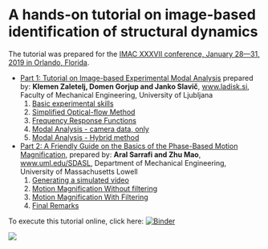 # A hands-on tutorial on image-based identification of structural dynamics

The tutorial was prepared for the [IMAC XXXVII conference, January 28—31, 2019 in Orlando, Florida](https://sem.org/imacprogram).

* [Part 1: Tutorial on Image-based Experimental Modal Analysis](./Image%20Based%20Experimental%20Modal%20Analysis%20Tutorial.ipynb) prepared by: **Klemen Zaletelj, Domen Gorjup and Janko Slavič**, www.ladisk.si, Faculty of Mechanical Engineering, University of Ljubljana
    1. [Basic experimental skills](./Image%20Based%20Experimental%20Modal%20Analysis%20Tutorial.ipynb#Basic-experimental-skills)
    2. [Simplified Optical-flow Method](./Image%20Based%20Experimental%20Modal%20Analysis%20Tutorial.ipynb#Simplified-Optical-flow-Method)
    3. [Frequency Response Functions](./Image%20Based%20Experimental%20Modal%20Analysis%20Tutorial.ipynb#Frequency-Response-Functions)
    4. [Modal Analysis - camera data, only](./Image%20Based%20Experimental%20Modal%20Analysis%20Tutorial.ipynb#Modal-Analysis---camera-data,-only)
    5. [Modal Analysis - Hybrid method](./Image%20Based%20Experimental%20Modal%20Analysis%20Tutorial.ipynb#Modal-Analysis---Hybrid-method)
* [Part 2: A Friendly Guide on the Basics of the Phase-Based Motion Magnification](./Video%20Magnification%20Tutorial.ipynb), prepared by: **Aral Sarrafi and Zhu Mao**, www.uml.edu/SDASL, Department of Mechanical Engineering, University of Massachusetts Lowell
    1. [Generating a simulated video](./Video%20Magnification%20Tutorial.ipynb#Generating-a-simulated-video)
    2. [Motion Magnification Without filtering](./Video%20Magnification%20Tutorial.ipynb#Motion-Magnification-Without-filtering)
    3. [Motion Magnification With Filtering](./Video%20Magnification%20Tutorial.ipynb#Motion-Magnification-With-Filtering)
    4. [Final Remarks](./Video%20Magnification%20Tutorial.ipynb#Final-Remarks)

To execute this tutorial online, click here: [![Binder](https://mybinder.org/badge_logo.svg)](https://mybinder.org/v2/gh/ladisk/ImageBasedModalAnalysisTutorial/master)

[![](http://www.ladisk.si/data/pic/Summer%20School%20on%20High-speed%20Image%20Based%20Experimental%20Modal%20Analysis%20&%20Open%20Source%20Tools.png)](http://www.ladisk.si/imageEMASummer.php)
